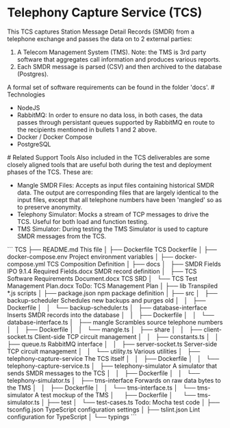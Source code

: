 # Telephony Capture Service (TCS)
This TCS captures Station Message Detail Records (SMDR) from a telephone exchange and passes the data on to 2 external parties:
<ol>
<li>A Telecom Management System (TMS).  Note: the TMS is 3rd party software that aggregates call information and produces various reports.</li>
<li>Each SMDR message is parsed (CSV) and then archived to the database (Postgres).</li>
</ol>
A formal set of software requirements can be found in the folder 'docs'. 
# Technologies
<ul>
<li>NodeJS</li>
<li>RabbitMQ: In order to ensure no data loss, in both cases, the data passes through persistant queues supported by RabbitMQ en route to the recipients mentioned in bullets 1 and 2 above.</li>
<li>Docker / Docker Compose</li>
<li>PostgreSQL</li>
</ul>
# Related Support Tools
Also included in the TCS deliverables are some closely aligned tools that are useful both during the test and deployment phases of the TCS.  These are:
<ul>
<li>Mangle SMDR Files: Accepts as input files containing historical SMDR data.  The output are corresponding files that are largely identical to the input files, except that all telephone numbers have been 'mangled' so as to preserve anonymity.</li>
<li>Telephony Simulator: Mocks a stream of TCP messages to drive the TCS.  Useful for both load and function testing.</li>
<li>TMS Simulator: During testing the TMS Simulator is used to capture SMDR messages from the TCS.</li>
</ul>
```
TCS
├── README.md                                             This file
│
├── Dockerfile                                            TCS Dockerfile
│
├── docker-compose.env                                    Project environment variables
│
├── docker-compose.yml                                    TCS Composition Definition
│
├── docs
│   ├── SMDR Fields IPO 9.1.4 Required Fields.docx        SMDR record definition
│   ├── TCS Software Requirements Document.docx           TCS SRD
│   └── TCS Test Management Plan.docx                     ToDo: TCS Management Plan
│
├── lib                                                   Transpiled *.js scripts
│
├── package.json                                          npm package definition
│
├── src                                                   
│   ├── backup-scheduler                                  Schedules new backups and purges old
│   │   ├── Dockerfile                                    
│   │   └── backup-scheduler.ts                         
│   ├── database-interface                                Inserts SMDR records into the database
│   │   ├── Dockerfile                                    
│   │   └── database-interface.ts                         
│   ├── mangle                                            Scrambles source telephone numbers
│   │   ├── Dockerfile                                    
│   │   └── mangle.ts                         
│   ├── share
│   │   ├── client-socket.ts                              Client-side TCP circuit management
│   │   ├── constants.ts                                  
│   │   ├── queue.ts                                      RabbitMQ interface
│   │   ├── server-socket.ts                              Server-side TCP circuit management
│   │   └── utility.ts                                    Various utilities
│   ├── telephony-capture-service                         The TCS itself
│   │   ├── Dockerfile                                    
│   │   └── telephony-capture-service.ts                         
│   ├── telephony-simulator                               A simulator that sends SMDR messages to the TCS
│   │   ├── Dockerfile                                    
│   │   └── telephony-simulator.ts                         
│   ├── tms-interface                                     Forwards on raw data bytes to the TMS
│   │   ├── Dockerfile                                    
│   │   └── tms-interface.ts                         
│   └── tms-simulator                                     A test mockup of the TMS
│       ├── Dockerfile                                    
│       └── tms-simulator.ts                         
│
├── test
│   └── test-cases.ts                                     Todo: Mocha test code
│
├── tsconfig.json                                         TypeScript configuration settings
│
├── tslint.json                                           Lint configuration for TypeScript
│
└── typings                                
```

